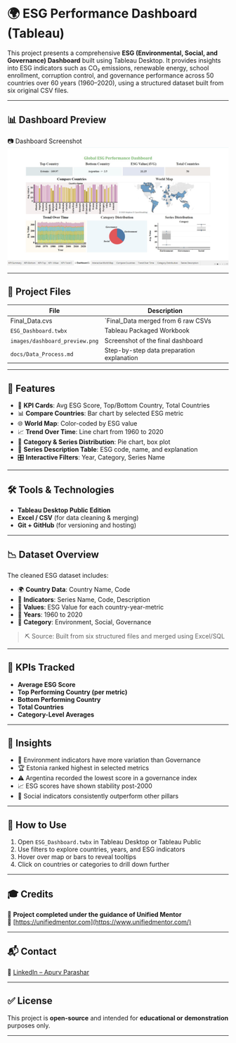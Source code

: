 # 🌍 ESG Performance Dashboard (Tableau)

This project presents a comprehensive **ESG (Environmental, Social, and Governance) Dashboard** built using Tableau Desktop. It provides insights into ESG indicators such as CO₂ emissions, renewable energy, school enrollment, corruption control, and governance performance across 50 countries over 60 years (1960–2020), using a structured dataset built from six original CSV files.

---

## 📊 Dashboard Preview  
📷 Dashboard Screenshot  
![Dashboard](Output.jpg)

---

## 📁 Project Files

| File                                  | Description                                 |
|---------------------------------------|---------------------------------------------|
| Final_Data.cvs                        |`Final_Data merged from 6 raw CSVs           |
| `ESG_Dashboard.twbx`                  | Tableau Packaged Workbook                   |
| `images/dashboard_preview.png`        | Screenshot of the final dashboard           |
| `docs/Data_Process.md`                | Step-by-step data preparation explanation   |

---

## 🚀 Features

- 📌 **KPI Cards**: Avg ESG Score, Top/Bottom Country, Total Countries
- 📊 **Compare Countries**: Bar chart by selected ESG metric
- 🌐 **World Map**: Color-coded by ESG value
- 📈 **Trend Over Time**: Line chart from 1960 to 2020
- 🧭 **Category & Series Distribution**: Pie chart, box plot
- 📘 **Series Description Table**: ESG code, name, and explanation
- 🎛 **Interactive Filters**: Year, Category, Series Name

---

## 🛠️ Tools & Technologies

- **Tableau Desktop Public Edition**
- **Excel / CSV** (for data cleaning & merging)
- **Git + GitHub** (for versioning and hosting)

---

## 📉 Dataset Overview

The cleaned ESG dataset includes:

- 🌍 **Country Data**: Country Name, Code
- 📌 **Indicators**: Series Name, Code, Description
- 🧮 **Values**: ESG Value for each country-year-metric
- 📆 **Years**: 1960 to 2020
- 🧱 **Category**: Environment, Social, Governance

> ⛏ Source: Built from six structured files and merged using Excel/SQL

---

## 📌 KPIs Tracked

- **Average ESG Score**
- **Top Performing Country (per metric)**
- **Bottom Performing Country**
- **Total Countries**
- **Category-Level Averages**

---

## 🧠 Insights

- 🌱 Environment indicators have more variation than Governance
- 🏆 Estonia ranked highest in selected metrics
- ⚠️ Argentina recorded the lowest score in a governance index
- 📈 ESG scores have shown stability post-2000
- 👥 Social indicators consistently outperform other pillars

---

## 📎 How to Use

1. Open `ESG_Dashboard.twbx` in Tableau Desktop or Tableau Public
2. Use filters to explore countries, years, and ESG indicators
3. Hover over map or bars to reveal tooltips
4. Click on countries or categories to drill down further

---

## 🎓 Credits

📌 **Project completed under the guidance of Unified Mentor**  
🔗 [https://unifiedmentor.com](https://www.unifiedmentor.com/)

---

## 📬 Contact

🔗 [LinkedIn – Apurv Parashar](https://linkedin.com/in/apurv-parashar-6a4805211)

---

## ✅ License

This project is **open-source** and intended for **educational or demonstration** purposes only.

---
